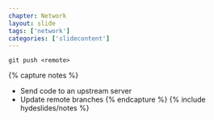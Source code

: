 ```yaml
---
chapter: Network
layout: slide
tags: ['network']
categories: ['slidecontent']
---
```


	git push <remote>

{% capture notes %}
* Send code to an upstream server
* Update remote branches
{% endcapture %}
{% include hydeslides/notes %}
